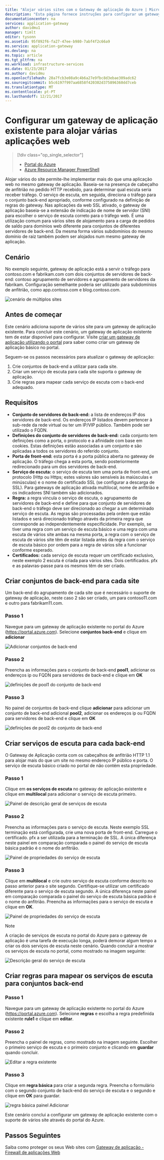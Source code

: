 ```yaml
---
title: "Alojar vários sites com o Gateway de aplicação do Azure | Microsoft Docs"
description: "Esta página fornece instruções para configurar um gateway de aplicação do Azure existente para alojar várias aplicações web no mesmo gateway com o portal do Azure."
documentationcenter: na
services: application-gateway
author: davidmu1
manager: timlt
editor: tysonn
ms.assetid: 95f892f6-fa27-47ee-b980-7abf4f2c66a9
ms.service: application-gateway
ms.devlang: na
ms.topic: article
ms.tgt_pltfrm: na
ms.workload: infrastructure-services
ms.date: 01/23/2017
ms.author: davidmu
ms.openlocfilehash: 28a7fcb3e08a9c4b6a27e9fbc8d3ebae309adc62
ms.sourcegitcommit: b5c6197f997aa6858f420302d375896360dd7ceb
ms.translationtype: MT
ms.contentlocale: pt-PT
ms.lasthandoff: 12/21/2017
---
```

# <a name="configure-an-existing-application-gateway-for-hosting-multiple-web-applications"></a>Configurar um gateway de aplicação existente para alojar várias aplicações web

> [!div class="op_single_selector"]
> * [Portal do Azure](application-gateway-create-multisite-portal.md)
> * [Azure Resource Manager PowerShell](application-gateway-create-multisite-azureresourcemanager-powershell.md)
> 
> 

Alojar vários do site permite-lhe implementar mais do que uma aplicação web no mesmo gateway de aplicação. Baseia-se na presença de cabeçalho de anfitrião no pedido HTTP recebido, para determinar qual escuta seria receber tráfego. O serviço de escuta, em seguida, direciona o tráfego para o conjunto back-end apropriado, conforme configurado na definição de regras do gateway. Nas aplicações da web SSL ativado, o gateway de aplicação baseia-se a extensão de indicação de nome de servidor (SNI) para escolher o serviço de escuta correto para o tráfego web. É uma utilização comum para vários sites de alojamento para a carga de pedidos de saldo para domínios web diferente para conjuntos de diferentes servidores de back-end. Da mesma forma vários subdomínios do mesmo domínio de raiz também podem ser alojados num mesmo gateway de aplicação.

## <a name="scenario"></a>Cenário

No exemplo seguinte, gateway de aplicação está a servir o tráfego para contoso.com e fabrikam.com com dois conjuntos de servidores de back-end: contoso agrupamento de servidores e agrupamento de servidores da fabrikam. Configuração semelhante poderia ser utilizado para subdomínios de anfitrião, como app.contoso.com e blog.contoso.com.

![cenário de múltiplos sites][multisite]

## <a name="before-you-begin"></a>Antes de começar

Este cenário adiciona suporte de vários site para um gateway de aplicação existente. Para concluir este cenário, um gateway de aplicação existente tem de estar disponível para configurar. Visite [criar um gateway de aplicação utilizando o portal](application-gateway-create-gateway-portal.md) para saber como criar um gateway de aplicação básico no portal.

Seguem-se os passos necessários para atualizar o gateway de aplicação:

1. Crie conjuntos de back-end a utilizar para cada site.
2. Criar um serviço de escuta para cada site suporta o gateway de aplicação.
3. Crie regras para mapear cada serviço de escuta com o back-end adequado.

## <a name="requirements"></a>Requisitos

* **Conjunto de servidores de back-end:** a lista de endereços IP dos servidores de back-end. Os endereços IP listados devem pertencer à sub-rede da rede virtual ou ter um IP/VIP público. Também pode ser utilizado o FQDN.
* **Definições do conjunto de servidores de back-end:** cada conjunto tem definições como a porta, o protocolo e a afinidade com base em cookies. Estas definições estão associadas a um conjunto e são aplicadas a todos os servidores do referido conjunto.
* **Porta de front-end:** esta porta é a porta pública aberta no gateway de aplicação. O tráfego chega a esta porta, sendo posteriormente redirecionado para um dos servidores de back-end.
* **Serviço de escuta:** o serviço de escuta tem uma porta de front-end, um protocolo (Http ou Https; estes valores são sensíveis às maiúsculas e minúsculas) e o nome do certificado SSL (se configurar a descarga de SSL). Para gateways de aplicação ativada multilocal, nome de anfitrião e os indicadores SNI também são adicionados.
* **Regra:** a regra vincula o serviço de escuta, o agrupamento de servidores de back-end e define para que conjunto de servidores de back-end o tráfego deve ser direcionado ao chegar a um determinado serviço de escuta. As regras são processadas pela ordem que estão listados e será direcionado tráfego através da primeira regra que corresponde ao independentemente especificidade. Por exemplo, se tiver uma regra com um serviço de escuta básico e uma regra com uma escuta de vários site ambas na mesma porta, a regra com o serviço de escuta de vários site têm de estar listada antes da regra com o serviço de escuta básico por ordem para a regra de vários site a funcionar conforme esperado. 
* **Certificados:** cada serviço de escuta requer um certificado exclusivo, neste exemplo 2 escuta é criada para vários sites. Dois certificados. pfx e as palavras-passe para os mesmos têm de ser criado.

## <a name="create-back-end-pools-for-each-site"></a>Criar conjuntos de back-end para cada site

Um back-end do agrupamento de cada site que é necessário o suporte de gateway de aplicação, neste caso 2 são ser criado, um para contoso11.com e outro para fabrikam11.com.

### <a name="step-1"></a>Passo 1

Navegue para um gateway de aplicação existente no portal do Azure (https://portal.azure.com). Selecione **conjuntos back-end** e clique em **adicionar**

![Adicionar conjuntos de back-end][7]

### <a name="step-2"></a>Passo 2

Preencha as informações para o conjunto de back-end **pool1**, adicionar os endereços ip ou FQDN para servidores de back-end e clique em **OK**

![definições de pool1 do conjunto de back-end][8]

### <a name="step-3"></a>Passo 3

No painel de conjuntos de back-end clique **adicionar** para adicionar um conjunto de back-end adicional **pool2**, adicionar os endereços ip ou FQDN para servidores de back-end e clique em **OK**

![definições de pool2 do conjunto de back-end][9]

## <a name="create-listeners-for-each-back-end"></a>Criar serviços de escuta para cada back-end

O Gateway de Aplicação conta com os cabeçalhos de anfitrião HTTP 1.1 para alojar mais do que um site no mesmo endereço IP público e porta. O serviço de escuta básico criado no portal de não contém esta propriedade.

### <a name="step-1"></a>Passo 1

Clique em **os serviços de escuta** no gateway de aplicação existente e clique em **multilocal** para adicionar o serviço de escuta primeiro.

![Painel de descrição geral de serviços de escuta][1]

### <a name="step-2"></a>Passo 2

Preencha as informações para o serviço de escuta. Neste exemplo SSL terminação está configurada, crie uma nova porta de front-end. Carregue o certificado. pfx a ser utilizada para a terminação de SSL. A única diferença neste painel em comparação comparada o painel do serviço de escuta básica padrão é o nome do anfitrião.

![Painel de propriedades do serviço de escuta][2]

### <a name="step-3"></a>Passo 3

Clique em **multilocal** e crie outro serviço de escuta conforme descrito no passo anterior para o site segundo. Certifique-se utilizar um certificado diferente para o serviço de escuta segundo. A única diferença neste painel em comparação comparada o painel do serviço de escuta básica padrão é o nome do anfitrião. Preencha as informações para o serviço de escuta e clique em **OK**.

![Painel de propriedades do serviço de escuta][3]

> [!NOTE]
> A criação de serviços de escuta no portal do Azure para o gateway de aplicação é uma tarefa de execução longa, poderá demorar algum tempo a criar os dois serviços de escuta neste cenário. Quando concluir a mostrar os serviços de escuta no portal, como mostrado na imagem seguinte:

![Descrição geral do serviço de escuta][4]

## <a name="create-rules-to-map-listeners-to-backend-pools"></a>Criar regras para mapear os serviços de escuta para conjuntos back-end

### <a name="step-1"></a>Passo 1

Navegue para um gateway de aplicação existente no portal do Azure (https://portal.azure.com). Selecione **regras** e escolha a regra predefinida existente **rule1** e clique em **editar**.

### <a name="step-2"></a>Passo 2

Preencha o painel de regras, como mostrado na imagem seguinte. Escolher o primeiro serviço de escuta e o primeiro conjunto e clicando em **guardar** quando concluir.

![Editar a regra existente][6]

### <a name="step-3"></a>Passo 3

Clique em **regra básica** para criar a segunda regra. Preencha o formulário com o segundo conjunto de back-end do serviço de escuta e o segundo e clique em **OK** para guardar.

![regra básica painel Adicionar][10]

Este cenário conclui a configurar um gateway de aplicação existente com o suporte de vários site através do portal do Azure.

## <a name="next-steps"></a>Passos Seguintes

Saiba como proteger os seus Web sites com [Gateway de aplicação - Firewall de aplicações Web](application-gateway-webapplicationfirewall-overview.md)

<!--Image references-->
[1]: ./media/application-gateway-create-multisite-portal/figure1.png
[2]: ./media/application-gateway-create-multisite-portal/figure2.png
[3]: ./media/application-gateway-create-multisite-portal/figure3.png
[4]: ./media/application-gateway-create-multisite-portal/figure4.png
[5]: ./media/application-gateway-create-multisite-portal/figure5.png
[6]: ./media/application-gateway-create-multisite-portal/figure6.png
[7]: ./media/application-gateway-create-multisite-portal/figure7.png
[8]: ./media/application-gateway-create-multisite-portal/figure8.png
[9]: ./media/application-gateway-create-multisite-portal/figure9.png
[10]: ./media/application-gateway-create-multisite-portal/figure10.png
[multisite]: ./media/application-gateway-create-multisite-portal/multisite.png
